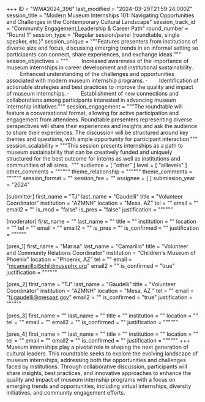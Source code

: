 +++
ID = "WMA2024_396"
last_modified = "2024-03-29T21:59:24.000Z"
session_title = "Modern Museum Internships 101: Navigating Opportunities and Challenges in the Contemporary Cultural Landscape"
session_track_id = "Community Engagement,Leadership & Career Path"
round_number = "Round 1"
session_type = "Regular session/panel (roundtable, single speaker, etc.)"
session_unique = """Features presenters from institutions of diverse size and focus, discussing emerging trends in an informal setting so participants can connect, share experiences, and exchange ideas."""
session_objectives = """·        Increased awareness of the importance of museum internships in career development and institutional sustainability.
·        Enhanced understanding of the challenges and opportunities associated with modern museum internship programs.
·        Identification of actionable strategies and best practices to improve the quality and impact of museum internships.
·        Establishment of new connections and collaborations among participants interested in advancing museum internship initiatives."""
session_engagement = """The roundtable will feature a conversational format, allowing for active participation and engagement from attendees. Roundtable presenters representing diverse perspectives will share their experiences and insights and ask the audience to share their experiences. The discussion will be structured around key themes and questions, with ample opportunity for participant interaction."""
session_scalability = """This session presents internships as a path to museum sustainability that can be creatively funded and uniquely structured for the best outcome for interns as well as institutions and communities of all sizes. 
"""
audience = [ "other" ]
level = [ "alllevels" ]
other_comments = """"""
theme_relationship = """"""
theme_comments = """"""
session_format = ""
session_fee = ""
assignee = [  ]
submission_year = "2024"

[submitter]
first_name = "TJ"
last_name = "Gaudelli"
title = "Volunteer Coordinator"
institution = "AZMNH"
location = "Mesa, AZ"
tel = ""
email = ""
email2 = ""
is_mod = "false"
is_pres = "false"
justification = """"""

[moderator]
first_name = ""
last_name = ""
title = ""
institution = ""
location = ""
tel = ""
email = ""
email2 = ""
is_pres = ""
is_confirmed = ""
justification = """"""

[pres_1]
first_name = "Marisa"
last_name = "Camarillo"
title = "Volunteer and Community Relations Coordinator"
institution = "Children's Museum of Phoenix"
location = "Phoenix, AZ"
tel = ""
email = "mcamarillo@childmusephx.org"
email2 = ""
is_confirmed = "true"
justification = """"""

[pres_2]
first_name = "TJ"
last_name = "Gaudelli"
title = "Volunteer Coordinator"
institution = "AZMNH"
location = "Mesa, AZ "
tel = ""
email = "tj.gaudelli@mesaaz.gov"
email2 = ""
is_confirmed = "true"
justification = """"""

[pres_3]
first_name = ""
last_name = ""
title = ""
institution = ""
location = ""
tel = ""
email = ""
email2 = ""
is_confirmed = ""
justification = """"""

[pres_4]
first_name = ""
last_name = ""
title = ""
institution = ""
location = ""
tel = ""
email = ""
email2 = ""
is_confirmed = ""
justification = """"""
+++
Museum internships play a pivotal role in shaping the next generation of cultural leaders. This roundtable seeks to explore the evolving landscape of museum internships, addressing both the opportunities and challenges faced by institutions. Through collaborative discussion, participants will share insights, best practices, and innovative approaches to enhance the quality and impact of museum internship programs with a focus on emerging trends and opportunities, including virtual internships, diversity initiatives, and community engagement efforts.
